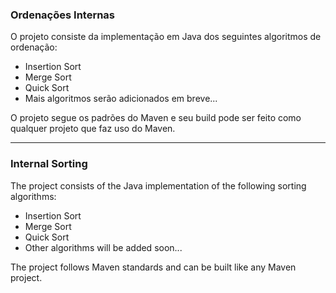 ### Ordenações Internas

O projeto consiste da implementação em Java dos seguintes algoritmos de ordenação:
* Insertion Sort
* Merge Sort
* Quick Sort  
* Mais algoritmos serão adicionados em breve...

O projeto segue os padrões do Maven e seu build pode ser feito como qualquer projeto que faz uso do Maven.

---
### Internal Sorting
The project consists of the Java implementation of the following sorting algorithms:
* Insertion Sort
* Merge Sort
* Quick Sort
* Other algorithms will be added soon...

The project follows Maven standards and can be built like any Maven project.



